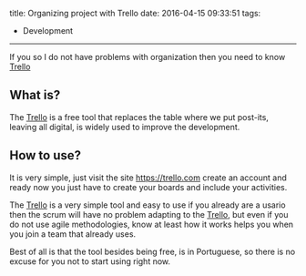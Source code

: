 title: Organizing project with Trello
date: 2016-04-15 09:33:51
tags:
 - Development
---
If you so I do not have problems with organization then you need to know [Trello](https://trello.com)
<!--more-->
## What is?
The [Trello](https://trello.com) is a free tool that replaces the table where we put post-its, leaving all digital, is widely used to improve the development.
## How to use?
It is very simple, just visit the site https://trello.com create an account and ready now you just have to create your boards and include your activities.

The [Trello](https://trello.com) is a very simple tool and easy to use if you already are a usario then the scrum will have no problem adapting to the [Trello](https://trello.com), but even if you do not use agile methodologies, know at least how it works helps you when you join a team that already uses.

Best of all is that the tool besides being free, is in Portuguese, so there is no excuse for you not to start using right now.